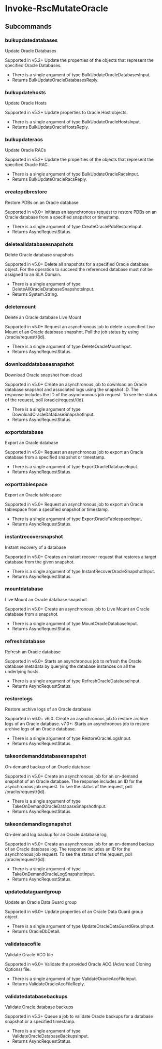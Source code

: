 # Invoke-RscMutateOracle
## Subcommands
### bulkupdatedatabases
Update Oracle Databases

Supported in v5.2+
Update the properties of the objects that represent the specified Oracle Databases.

- There is a single argument of type BulkUpdateOracleDatabasesInput.
- Returns BulkUpdateOracleDatabasesReply.
### bulkupdatehosts
Update Oracle Hosts

Supported in v5.2+
Update properties to Oracle Host objects.

- There is a single argument of type BulkUpdateOracleHostsInput.
- Returns BulkUpdateOracleHostsReply.
### bulkupdateracs
Update Oracle RACs

Supported in v5.2+
Update the properties of the objects that represent the specified Oracle RAC.

- There is a single argument of type BulkUpdateOracleRacsInput.
- Returns BulkUpdateOracleRacsReply.
### createpdbrestore
Restore PDBs on an Oracle database

Supported in v8.0+
Initiates an asynchronous request to restore PDBs on an Oracle database from a specified snapshot or timestamp.

- There is a single argument of type CreateOraclePdbRestoreInput.
- Returns AsyncRequestStatus.
### deletealldatabasesnapshots
Delete Oracle database snapshots

Supported in v5.0+
Delete all snapshots for a specified Oracle database object. For the operation to succeed the referenced database must not be assigned to an SLA Domain.

- There is a single argument of type DeleteAllOracleDatabaseSnapshotsInput.
- Returns System.String.
### deletemount
Delete an Oracle database Live Mount

Supported in v5.0+
Request an asynchronous job to delete a specified Live Mount of an Oracle database snapshot. Poll the job status by using /oracle/request/{id}.

- There is a single argument of type DeleteOracleMountInput.
- Returns AsyncRequestStatus.
### downloaddatabasesnapshot
Download Oracle snapshot from cloud

Supported in v5.0+
Create an asynchronous job to download an Oracle database snapshot and associated logs using the snapshot ID. The response includes the ID of the asynchronous job request. To see the status of the request, poll /oracle/request/{id}.

- There is a single argument of type DownloadOracleDatabaseSnapshotInput.
- Returns AsyncRequestStatus.
### exportdatabase
Export an Oracle database

Supported in v5.0+
Request an asynchronous job to export an Oracle database from a specified snapshot or timestamp.

- There is a single argument of type ExportOracleDatabaseInput.
- Returns AsyncRequestStatus.
### exporttablespace
Export an Oracle tablespace

Supported in v5.0+
Request an asynchronous job to export an Oracle tablespace from a specified snapshot or timestamp.

- There is a single argument of type ExportOracleTablespaceInput.
- Returns AsyncRequestStatus.
### instantrecoversnapshot
Instant recovery of a database

Supported in v5.0+
Creates an instant recover request that restores a target database from the given snapshot.

- There is a single argument of type InstantRecoverOracleSnapshotInput.
- Returns AsyncRequestStatus.
### mountdatabase
Live Mount an Oracle database snapshot

Supported in v5.0+
Create an asynchronous job to Live Mount an Oracle database from a snapshot.

- There is a single argument of type MountOracleDatabaseInput.
- Returns AsyncRequestStatus.
### refreshdatabase
Refresh an Oracle database

Supported in v6.0+
Starts an asynchronous job to refresh the Oracle database metadata by querying the database instances on all the underlying hosts.

- There is a single argument of type RefreshOracleDatabaseInput.
- Returns AsyncRequestStatus.
### restorelogs
Restore archive logs of an Oracle database

Supported in v6.0+
v6.0: Create an asynchronous job to restore archive logs of an Oracle database.
v7.0+: Starts an asynchronous job to restore archive logs of an Oracle database.

- There is a single argument of type RestoreOracleLogsInput.
- Returns AsyncRequestStatus.
### takeondemanddatabasesnapshot
On-demand backup of an Oracle database

Supported in v5.0+
Create an asynchronous job for an on-demand snapshot of an Oracle database. The response includes an ID for the asynchronous job request. To see the status of the request, poll /oracle/request/{id}.

- There is a single argument of type TakeOnDemandOracleDatabaseSnapshotInput.
- Returns AsyncRequestStatus.
### takeondemandlogsnapshot
On-demand log backup for an Oracle database log

Supported in v5.0+
Create an asynchronous job for an on-demand backup of an Oracle database log. The response includes an ID for the asynchronous job request.  To see the status of the request, poll /oracle/request/{id}.

- There is a single argument of type TakeOnDemandOracleLogSnapshotInput.
- Returns AsyncRequestStatus.
### updatedataguardgroup
Update an Oracle Data Guard group

Supported in v6.0+
Update properties of an Oracle Data Guard group object.

- There is a single argument of type UpdateOracleDataGuardGroupInput.
- Returns OracleDbDetail.
### validateacofile
Validate Oracle ACO file

Supported in v6.0+
Validate the provided Oracle ACO (Advanced Cloning Options) file.

- There is a single argument of type ValidateOracleAcoFileInput.
- Returns ValidateOracleAcoFileReply.
### validatedatabasebackups
Validate Oracle database backups

Supported in v5.3+
Queue a job to validate Oracle backups for a database snapshot or a specified timestamp.

- There is a single argument of type ValidateOracleDatabaseBackupsInput.
- Returns AsyncRequestStatus.
